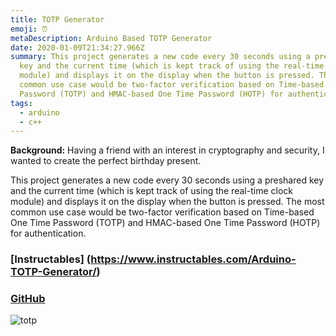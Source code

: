 ```yaml
---
title: TOTP Generator
emoji: ⏰
metaDescription: Arduino Based TOTP Generator
date: 2020-01-09T21:34:27.966Z
summary: This project generates a new code every 30 seconds using a preshared
  key and the current time (which is kept track of using the real-time clock
  module) and displays it on the display when the button is pressed. The most
  common use case would be two-factor verification based on Time-based One Time
  Password (TOTP) and HMAC-based One Time Password (HOTP) for authentication.
tags:
  - arduino
  - c++
---
```

**Background:** Having a friend with an interest in cryptography and security, I wanted to create the perfect birthday present.

This project generates a new code every 30 seconds using a preshared key and the current time (which is kept track of using the real-time clock module) and displays it on the display when the button is pressed. The most common use case would be two-factor verification based on Time-based One Time Password (TOTP) and HMAC-based One Time Password (HOTP) for authentication.

### [Instructables] (https://www.instructables.com/Arduino-TOTP-Generator/)

### [GitHub](https://gist.github.com/shiv213/569f01a54988cb0207966be9a65cc5ab)

![totp](https://content.instructables.com/ORIG/FUZ/XVLC/K55W99NW/FUZXVLCK55W99NW.jpg "totp")